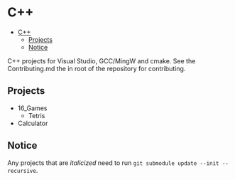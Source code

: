 # C++

<!-- TOC -->

- [C++](#c)
  - [Projects](#projects)
  - [Notice](#notice)

<!-- /TOC -->

C++ projects for Visual Studio, GCC/MingW and cmake. See the Contributing.md the
in root of the repository for contributing.

## Projects

- 16_Games
  - Tetris
- Calculator

## Notice

Any projects that are *italicized* need to run `git submodule update --init --recursive`.
